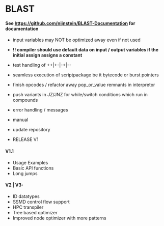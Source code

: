 # BLAST
#### See https://github.com/nijnstein/BLAST-Documentation for documentation



- input variables may NOT be optimized away even if not used 

- **!! compiler should use default data on input / output variables if the initial assign assigns a constant**



- test handling of ++|+-|-+|--

- seamless execution of scriptpackage be it bytecode or burst pointers

- finish opcodes / refactor away pop_or_value remnants in interpretor 
- push variants in JZ/JNZ for while/switch conditions which run in compounds
- error handling / messages

- manual
- update repository

- RELEASE V1

#### V1.1

- Usage Examples 
- Basic API functions
- Long jumps

#### V2 | V3:

- ID datatypes
- SSMD control flow support
- HPC transpiler
- Tree based optimizer
- Improved node optimizer with more patterns
